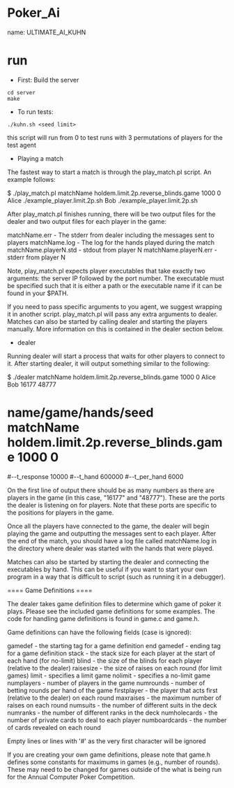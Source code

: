 # Poker_Ai

name: ULTIMATE_AI_KUHN
# run 

* First:
Build the server 

```
cd server
make
```

* To run tests:

```
./kuhn.sh <seed limit>
```

this script will run from 0 to <seed limit> test runs with 3 permutations of players for the test agent


* Playing a match

The fastest way to start a match is through the play_match.pl script.  An
example follows:

$ ./play_match.pl matchName holdem.limit.2p.reverse_blinds.game 1000 0 Alice ./example_player.limit.2p.sh Bob ./example_player.limit.2p.sh

After play_match.pl finishes running, there will be two output files for the
dealer and two output files for each player in the game:

matchName.err - The stderr from dealer including the messages sent to players
matchName.log - The log for the hands played during the match
matchName.playerN.std - stdout from player N
matchName.playerN.err - stderr from player N

Note, play_match.pl expects player executables that take exactly two arguments:
the server IP followed by the port number.  The executable must be specified
such that it is either a path or the executable name if it can be found in your
$PATH.

If you need to pass specific arguments to you agent, we suggest wrapping it in
another script.  play_match.pl will pass any extra arguments to dealer.
Matches can also be started by calling dealer and starting the players
manually.  More information on this is contained in the dealer section below.


* dealer

Running dealer will start a process that waits for other players to connect to
it.  After starting dealer, it will output something similar to the following:

$ ./dealer matchName holdem.limit.2p.reverse_blinds.game 1000 0 Alice Bob
16177 48777
# name/game/hands/seed matchName holdem.limit.2p.reverse_blinds.game 1000 0
#--t_response 10000
#--t_hand 600000
#--t_per_hand 6000

On the first line of output there should be as many numbers as there are
players in the game (in this case, "16177" and "48777").  These are the ports
the dealer is listening on for players.  Note that these ports are specific to
the positions for players in the game.

Once all the players have connected to the game, the dealer will begin playing
the game and outputting the messages sent to each player.  After the end of the
match, you should have a log file called matchName.log in the directory where
dealer was started with the hands that were played.

Matches can also be started by starting the dealer and connecting the
executables by hand.  This can be useful if you want to start your own program
in a way that is difficult to script (such as running it in a debugger).


==== Game Definitions ====

The dealer takes game definition files to determine which game of poker it
plays.  Please see the included game definitions for some examples.  The code
for handling game definitions is found in game.c and game.h.

Game definitions can have the following fields (case is ignored):

gamedef - the starting tag for a game definition 
end gamedef - ending tag for a game definition
stack - the stack size for each player at the start of each hand (for no-limit)
blind - the size of the blinds for each player (relative to the dealer)
raisesize - the size of raises on each round (for limit games)
limit - specifies a limit game
nolimit - specifies a no-limit game
numplayers - number of players in the game
numrounds - number of betting rounds per hand of the game
firstplayer - the player that acts first (relative to the dealer) on each round
maxraises - the maximum number of raises on each round
numsuits - the number of different suits in the deck
numranks - the number of different ranks in the deck
numholecards - the number of private cards to deal to each player
numboardcards - the number of cards revealed on each round

Empty lines or lines with '#' as the very first character will be ignored

If you are creating your own game definitions, please note that game.h defines
some constants for maximums in games (e.g., number of rounds).  These may need
to be changed for games outside of the what is being run for the Annual
Computer Poker Competition.





